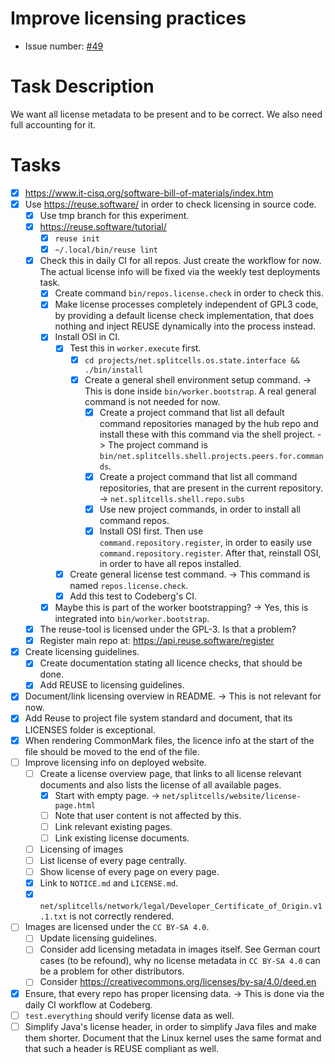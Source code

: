 # Improve licensing practices

* Issue number: [\#49](https://codeberg.org/splitcells-net/net.splitcells.network.community/issues/49)

# Task Description
We want all license metadata to be present and to be correct.
We also need full accounting for it.
# Tasks

* [x] https://www.it-cisq.org/software-bill-of-materials/index.htm
* [x] Use https://reuse.software/ in order to check licensing in source code.
    * [x] Use tmp branch for this experiment.
    * [x] https://reuse.software/tutorial/
        * [x] `reuse init`
        * [x] `~/.local/bin/reuse lint`
    * [x] Check this in daily CI for all repos. Just create the workflow for now. The actual license info will be fixed via the weekly test deployments task.
        * [x] Create command `bin/repos.license.check` in order to check this.
        * [x] Make license processes completely independent of GPL3 code, by providing a default license check implementation, that does nothing and inject REUSE dynamically into the process instead.
        * [x] Install OSI in CI.
            * [x] Test this in `worker.execute` first.
                * [x] `cd projects/net.splitcells.os.state.interface && ./bin/install`
                * [x] Create a general shell environment setup command.
                  -> This is done inside `bin/worker.bootstrap`.
                  A real general command is not needed for now.
                    * [x] Create a project command that list all default command repositories managed by the hub repo and
                      install these with this command via the shell project. -> The project command is `bin/net.splitcells.shell.projects.peers.for.commands`.
                    * [x] Create a project command that list all command repositories, that are present in the current repository. -> `net.splitcells.shell.repo.subs`
                    * [x] Use new project commands, in order to install all command repos. 
                    * [x] Install OSI first.
                      Then use `command.repository.register`, in order to easily use `command.repository.register`.
                      After that, reinstall OSI, in order to have all repos installed.
            * [x] Create general license test command. -> This command is named `repos.license.check`.
            * [x] Add this test to Codeberg's CI.
        * [x] Maybe this is part of the worker bootstrapping? -> Yes, this is integrated into `bin/worker.bootstrap`.
    * [x] The reuse-tool is licensed under the GPL-3. Is that a problem?
    * [x] Register main repo at: https://api.reuse.software/register
* [x] Create licensing guidelines.
    * [x] Create documentation stating all licence checks, that should be done.
    * [x] Add REUSE to licensing guidelines.
* [x] Document/link licensing overview in README. -> This is not relevant for now.
* [x] Add Reuse to project file system standard and document, that its LICENSES folder is exceptional.
* [x] When rendering CommonMark files, the licence info at the start of the file should be moved to the end of the file.
* [ ] Improve licensing info on deployed website.
    * [ ] Create a license overview page, that links to all license relevant documents
      and also lists the license of all available pages.
        * [x] Start with empty page. -> `net/splitcells/website/license-page.html`
        * [ ] Note that user content is not affected by this.
        * [ ] Link relevant existing pages.
        * [ ] Link existing license documents.
    * [ ] Licensing of images
    * [ ] List license of every page centrally.
    * [ ] Show license of every page on every page.
    * [x] Link to `NOTICE.md` and `LICENSE.md`.
    * [x] `net/splitcells/network/legal/Developer_Certificate_of_Origin.v1.1.txt` is not correctly rendered.
* [ ] Images are licensed under the `CC BY-SA 4.0`.
    * [ ] Update licensing guidelines.
    * [ ] Consider add licensing metadata in images itself. See German court cases (to be refound),
      why no license metadata in `CC BY-SA 4.0` can be a problem for other distributors.
    * [ ] Consider https://creativecommons.org/licenses/by-sa/4.0/deed.en
* [x] Ensure, that every repo has proper licensing data. -> This is done via the daily CI workflow at Codeberg.
* [ ] `test.everything` should verify license data as well.
* [ ] Simplify Java's license header, in order to simplify Java files and make them shorter.
  Document that the Linux kernel uses the same format and that such a header is REUSE compliant as well.